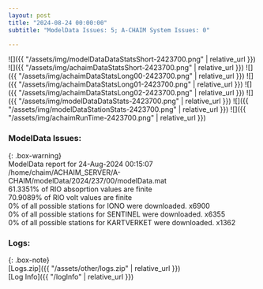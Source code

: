 ```yaml
---
layout: post
title: "2024-08-24 00:00:00"
subtitle: "ModelData Issues: 5; A-CHAIM System Issues: 0"

---
```


![]({{ "/assets/img/modelDataDataStatsShort-2423700.png" | relative_url }})
![]({{ "/assets/img/achaimDataStatsShort-2423700.png" | relative_url }})
![]({{ "/assets/img/achaimDataStatsLong00-2423700.png" | relative_url }})
![]({{ "/assets/img/achaimDataStatsLong01-2423700.png" | relative_url }})
![]({{ "/assets/img/achaimDataStatsLong02-2423700.png" | relative_url }})
![]({{ "/assets/img/modelDataDataStats-2423700.png" | relative_url }})
![]({{ "/assets/img/modelDataStationStats-2423700.png" | relative_url }})
![]({{ "/assets/img/achaimRunTime-2423700.png" | relative_url }})


### ModelData Issues:  
  
{: .box-warning}  
 ModelData report for 24-Aug-2024 00:15:07   
 /home/chaim/ACHAIM_SERVER/A-CHAIM/modelData/2024/237/00/modelData.mat   
 61.3351% of RIO absoprtion values are finite   
 70.9089% of RIO volt values are finite   
 0% of all possible stations for IONO were downloaded. x6900   
 0% of all possible stations for SENTINEL were downloaded. x6355   
 0% of all possible stations for KARTVERKET were downloaded. x1362   
  


### Logs:  
  
{: .box-note}  
[Logs.zip]({{ "/assets/other/logs.zip" | relative_url }})  
[Log Info]({{ "/logInfo" | relative_url }})  
